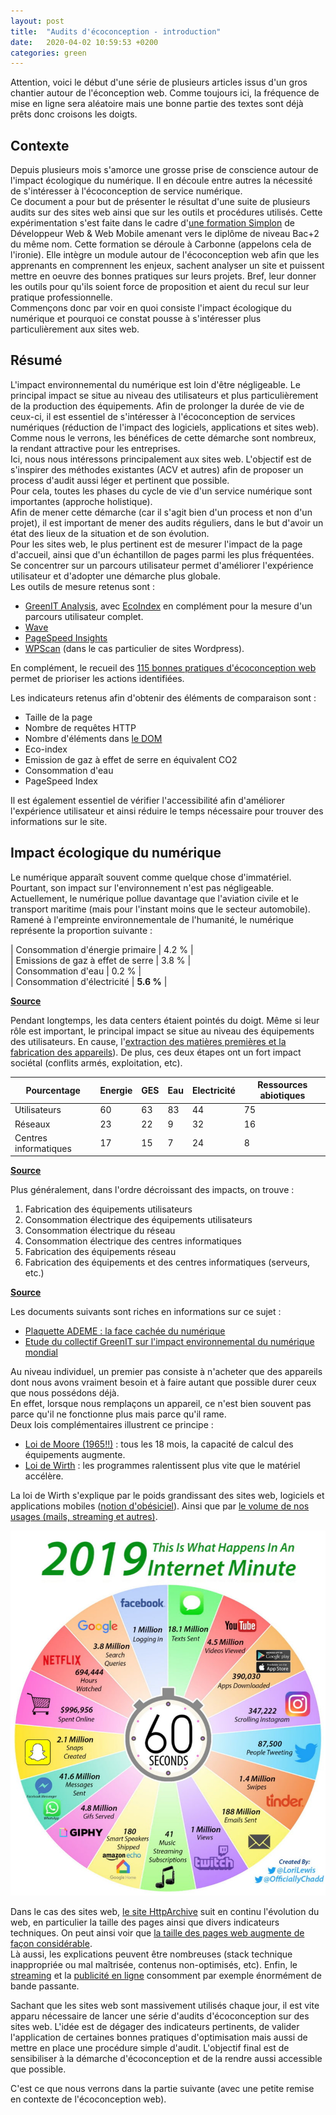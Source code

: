 ```yaml
---
layout: post
title:  "Audits d'écoconception - introduction"
date:   2020-04-02 10:59:53 +0200
categories: green
---
```


Attention, voici le début d'une série de plusieurs articles issus d'un gros chantier autour de l'éconception web. Comme toujours ici, la fréquence de mise en ligne sera aléatoire mais une bonne partie des textes sont déjà prêts donc croisons les doigts.      
   
## Contexte
Depuis plusieurs mois s'amorce une grosse prise de conscience autour de l'impact écologique du numérique. Il en découle entre autres la nécessité de s'intéresser à l'écoconception de service numérique.  
Ce document a pour but de présenter le résultat d'une suite de plusieurs audits sur des sites web ainsi que sur les outils et procédures utilisés. Cette expérimentation s'est faite dans le cadre d'[une formation Simplon](https://simplon.co/) de Développeur Web & Web Mobile amenant vers le diplôme de niveau Bac+2 du même nom. Cette formation se déroule à Carbonne (appelons cela de l'ironie). Elle intègre un module autour de l'écoconception web afin que les apprenants en comprennent les enjeux, sachent analyser un site et puissent mettre en oeuvre des bonnes pratiques sur leurs projets. Bref, leur donner les outils pour qu'ils soient force de proposition et aient du recul sur leur pratique professionnelle.     
Commençons donc par voir en quoi consiste l'impact écologique du numérique et pourquoi ce constat pousse à s'intéresser plus particulièrement aux sites web. 

## Résumé
L'impact environnemental du numérique est loin d'être négligeable. Le principal impact se situe au niveau des utilisateurs et plus particulièrement de la production des équipements. Afin de prolonger la durée de vie de ceux-ci, il est essentiel de s'intéresser à l'écoconception de services numériques (réduction de l'impact des logiciels, applications et sites web). Comme nous le verrons, les bénéfices de cette démarche sont nombreux, la rendant attractive pour les entreprises.   
Ici, nous nous intéressons principalement aux sites web. L'objectif est de s'inspirer des méthodes existantes (ACV et autres) afin de proposer un process d'audit aussi léger et pertinent que possible.  
Pour cela, toutes les phases du cycle de vie d'un service numérique sont importantes (approche holistique).  
Afin de mener cette démarche (car il s'agit bien d'un process et non d'un projet), il est important de mener des audits réguliers, dans le but d'avoir un état des lieux de la situation et de son évolution.   
Pour les sites web, le plus pertinent est de mesurer l'impact de la page d'accueil, ainsi que d'un échantillon de pages parmi les plus fréquentées. Se concentrer sur un parcours utilisateur permet d'améliorer l'expérience utilisateur et d'adopter une démarche plus globale.  
Les outils de mesure retenus sont : 
* [GreenIT Analysis](https://chrome.google.com/webstore/detail/greenit-analysis/mofbfhffeklkbebfclfaiifefjflcpad), avec [EcoIndex](https://addons.mozilla.org/fr/firefox/addon/ecoindex/) en complément pour la mesure d'un parcours utilisateur complet.
* [Wave](https://wave.webaim.org/)
* [PageSpeed Insights](https://developers.google.com/speed/pagespeed/insights/) 
* [WPScan](https://wpscan.org/) (dans le cas particulier de sites Wordpress).  

En complément, le recueil des [115 bonnes pratiques d'écoconception web](https://collectif.greenit.fr/ecoconception-web/115-bonnes-pratiques-eco-conception_web.html) permet de prioriser les actions identifiées. 

Les indicateurs retenus afin d'obtenir des éléments de comparaison sont : 
* Taille de la page 
* Nombre de requêtes HTTP 
* Nombre d'éléments dans [le DOM](https://developer.mozilla.org/en-US/docs/Web/API/Document_Object_Model) 
* Eco-index 
* Emission de gaz à effet de serre en équivalent CO2 
* Consommation d'eau 
* PageSpeed Index  
     
Il est également essentiel de vérifier l'accessibilité afin d'améliorer l'expérience utilisateur et ainsi réduire le temps nécessaire pour trouver des informations sur le site. 

## Impact écologique du numérique   
Le numérique apparaît souvent comme quelque chose d'immatériel. Pourtant, son impact sur l'environnement n'est pas négligeable.   
Actuellement, le numérique pollue davantage que l'aviation civile et le transport maritime (mais pour l'instant moins que le secteur automobile). Ramené à l'empreinte environnementale de l'humanité, le numérique représente la proportion suivante : 
    
| Consommation d'énergie primaire | 4.2 % |   
| Emissions de gaz à effet de serre | 3.8 % |   
| Consommation d'eau | 0.2 %  |   
| Consommation d'électricité | **5.6 %** |   
    
**[Source](https://www.greenit.fr/etude-empreinte-environnementale-du-numerique-mondial/)**  
     
Pendant longtemps, les data centers étaient pointés du doigt. Même si leur rôle est important, le principal impact se situe au niveau des équipements des utilisateurs. En cause, l'[extraction des matières premières et la fabrication des appareils](https://www.ethicalconsumer.org/technology/shopping-guide/mobile-phones)). De plus, ces deux étapes ont un fort impact sociétal (conflits armés, exploitation, etc).  
    
| Pourcentage | Energie | GES | Eau | Electricité | Ressources abiotiques |    
| ------ | ------ | ------ | ------ | ------ | ------- |    
| Utilisateurs           | 60  | 63  | 83  | 44  | 75 |    
| Réseaux                | 23  | 22  | 9   | 32  | 16 |    
| Centres informatiques  | 17  | 15  | 7   | 24  | 8  |   
   
**[Source](https://www.greenit.fr/etude-empreinte-environnementale-du-numerique-mondial/)** 
   
   
Plus généralement, dans l'ordre décroissant des impacts, on trouve : 
1. Fabrication des équipements utilisateurs 
2. Consommation électrique des équipements utilisateurs 
3. Consommation électrique du réseau 
4. Consommation électrique des centres informatiques 
5. Fabrication des équipements réseau 
6. Fabrication des équipements et des centres informatiques (serveurs, etc.) 

**[Source](https://www.greenit.fr/etude-empreinte-environnementale-du-numerique-mondial/)** 
   
  
Les documents suivants sont riches en informations sur ce sujet : 
* [Plaquette ADEME : la face cachée du numérique](https://www.ademe.fr/sites/default/files/assets/documents/guide-pratique-face-cachee-numerique.pdf) 
* [Etude du collectif GreenIT sur l'impact environnemental du numérique mondial](https://www.greenit.fr/etude-empreinte-environnementale-du-numerique-mondial/)  
  
Au niveau individuel, un premier pas consiste à n'acheter que des appareils dont nous avons vraiment besoin et à faire autant que possible durer ceux que nous possédons déjà.   
En effet, lorsque nous remplaçons un appareil, ce n'est bien souvent pas parce qu'il ne fonctionne plus mais parce qu'il rame.   
Deux lois complémentaires illustrent ce principe : 
* [Loi de Moore (1965!!)](https://www.futura-sciences.com/tech/definitions/informatique-loi-moore-2447/ ) : tous les 18 mois, la capacité de calcul des équipements augmente.    
* [Loi de Wirth](https://wikimonde.com/article/Loi_de_Wirth) : les programmes ralentissent plus vite que le matériel accélère.       

La loi de Wirth s'explique par le poids grandissant des sites web, logiciels et applications mobiles ([notion d'obésiciel](https://tonsky.me/blog/disenchantment/)). Ainsi que par [le volume de nos usages (mails, streaming et autres)](https://www.visualcapitalist.com/what-happens-in-an-internet-minute-in-2019/).   
  
![Internet minute 2019](/assets/2019.jpg)    
    
Dans le cas des sites web, [le site HttpArchive](https://httparchive.org/) suit en continu l'évolution du web, en particulier la taille des pages ainsi que divers indicateurs techniques. On peut ainsi voir que [la taille des pages web augmente de façon considérable](https://s3.amazonaws.com/media-p.slid.es/uploads/618299/images/6936704/Screenshot_2020-01-07_State_of_the_Web.png).   
Là aussi, les explications peuvent être nombreuses (stack technique inappropriée ou mal maîtrisée, contenus non-optimisés, etc). 
Enfin, le [streaming](https://theshiftproject.org/article/climat-insoutenable-usage-video/?fbclid=IwAR2qbrWtgeuUL4xAktYYano3KTYx0I2OaVE9u7wxOXklvexRqnX4yGcvZbc) et la [publicité en ligne](https://www.greenit.fr/2015/09/01/la-publicite-represente-39-du-poids-des-pages-web/) consomment par exemple énormément de bande passante.    
    
Sachant que les sites web sont massivement utilisés chaque jour, il est vite apparu nécessaire de lancer une série d'audits d'écoconception sur des sites web. L'idée est de dégager des indicateurs pertinents, de valider l'application de certaines bonnes pratiques d'optimisation mais aussi de mettre en place une procédure simple d'audit. L'objectif final est de sensibiliser à la démarche d'écoconception et de la rendre aussi accessible que possible.            
  
C'est ce que nous verrons dans la partie suivante (avec une petite remise en contexte de l'écoconception web). 
